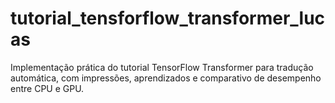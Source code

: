 # tutorial_tensforflow_transformer_lucas
Implementação prática do tutorial TensorFlow Transformer para tradução automática, com impressões, aprendizados e comparativo de desempenho entre CPU e GPU.
